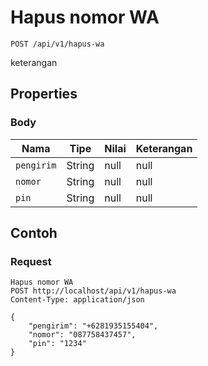 # Hapus nomor WA
```http
POST /api/v1/hapus-wa
```
keterangan
## Properties
### Body
Nama | Tipe | Nilai | Keterangan
--- | --- | --- | ---
<code>pengirim</code> | String | null | null
<code>nomor</code> | String | null | null
<code>pin</code> | String | null | null

## Contoh

### Request
```http
Hapus nomor WA
POST http://localhost/api/v1/hapus-wa
Content-Type: application/json

{
    "pengirim": "+6281935155404",
    "nomor": "087758437457",
    "pin": "1234"
}
```
